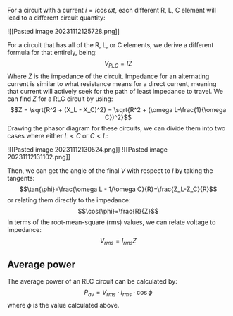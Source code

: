 For a circuit with a current $i = I\cos{\omega t}$, each different R, L, C element will lead to a different circuit quantity: 

![[Pasted image 20231112125728.png]]

For a circuit that has all of the R, L, or C elements, we derive a different formula for that entirely, being: 
$$V_{RLC} = IZ$$
Where $Z$ is the impedance of the circuit. Impedance for an alternating current is similar to what resistance means for a direct current, meaning that current will actively seek for the path of least impedance to travel. We can find $Z$ for a RLC circuit by using: 
$$Z = \sqrt{R^2 + (X_L - X_C)^2} = \sqrt{R^2 + (\omega L-\frac{1}{\omega C})^2}$$
Drawing the phasor diagram for these circuits, we can divide them into two cases where either $L < C$ or $C < L$: 

![[Pasted image 20231112130524.png]]
![[Pasted image 20231112131102.png]]

Then, we can get the angle of the final $V$ with respect to $I$ by taking the tangents: 
$$\tan{\phi}=\frac{\omega L - 1/\omega C}{R}=\frac{Z_L-Z_C}{R}$$
or relating them directly to the impedance: 
$$\cos{\phi}=\frac{R}{Z}$$
In terms of the root-mean-square (rms) values, we can relate voltage to impedance: 
$$V_{rms} = I_{rms} Z$$
## Average power
The average power of an RLC circuit can be calculated by: 
$$P_{av}=V_{rms}\cdot I_{rms}\cdot \cos{\phi}$$
where $\phi$ is the value calculated above.